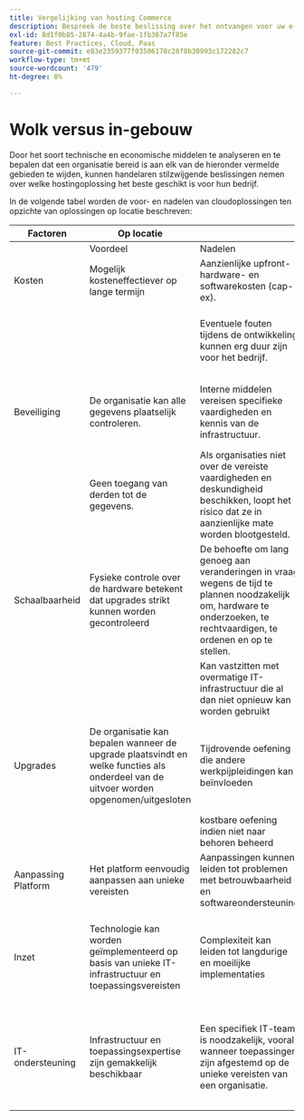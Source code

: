```yaml
---
title: Vergelijking van hosting Commerce
description: Bespreek de beste beslissing over het ontvangen voor uw e-commerceproject door deze vergelijkingslijst te herzien.
exl-id: 8d1f0b85-2874-4a4b-9fae-1fb367a7f85e
feature: Best Practices, Cloud, Paas
source-git-commit: e83e2359377f03506178c28f8b30993c172282c7
workflow-type: tm+mt
source-wordcount: '479'
ht-degree: 0%

---
```


# Wolk versus in-gebouw

Door het soort technische en economische middelen te analyseren en te bepalen dat een organisatie bereid is aan elk van de hieronder vermelde gebieden te wijden, kunnen handelaren stilzwijgende beslissingen nemen over welke hostingoplossing het beste geschikt is voor hun bedrijf.

In de volgende tabel worden de voor- en nadelen van cloudoplossingen ten opzichte van oplossingen op locatie beschreven:

<table>
    <thead>
        <tr>
            <th>Factoren</th>
            <th>Op locatie</th>
            <th></th>
            <th>Wolk</th>
            <th></th>
        </tr>
    </thead>
    <tbody>
        <tr>
            <td></td>
            <td>Voordeel</td>
            <td>Nadelen</td>
            <td>Voordeel</td>
            <td>Nadelen</td>
        </tr>
        <tr>
            <td>Kosten</td>
            <td>Mogelijk kosteneffectiever op lange termijn</td>
            <td>Aanzienlijke upfront-hardware- en softwarekosten (cap-ex).</td>
            <td>Voorspelbare abonnementsprijzen.</td>
            <td>Er is een kostenprojectie op lange termijn nodig.</td>
        </tr>
        <tr>
            <td></td>
            <td></td>
            <td>Eventuele fouten tijdens de ontwikkeling kunnen erg duur zijn voor het bedrijf.</td>
            <td>De kosten kunnen worden begroot aan op-ex en geen voorafgaande hardware/software investering vereist.</td>
            <td>De licentiekosten kunnen de besparing op hardware verminderen</td>
        </tr>
        <tr>
            <td>Beveiliging</td>
            <td>De organisatie kan alle gegevens plaatselijk controleren.</td>
            <td>Interne middelen vereisen specifieke vaardigheden en kennis van de infrastructuur.</td>
            <td>Geavanceerde gegevensbeveiliging is beschikbaar en eenvoudig te beheren voor organisaties.</td>
            <td>Agressief door hackers</td>
        </tr>
        <tr>
            <td></td>
            <td>Geen toegang van derden tot de gegevens.</td>
            <td>Als organisaties niet over de vereiste vaardigheden en deskundigheid beschikken, loopt het risico dat ze in aanzienlijke mate worden blootgesteld.</td>
            <td></td>
            <td>Gegevens kunnen door derden worden geopend.</td>
        </tr>
        <tr>
            <td>Schaalbaarheid</td>
            <td>Fysieke controle over de hardware betekent dat upgrades strikt kunnen worden gecontroleerd</td>
            <td>De behoefte om lang genoeg aan veranderingen in vraag wegens de tijd te plannen noodzakelijk om, hardware te onderzoeken, te rechtvaardigen, te ordenen en op te stellen.</td>
            <td>Cloud-bronnen kunnen snel worden aangepast aan specifieke behoeften</td>
            <td>De kosten stijgen wanneer de cloudinfrastructuur onjuist wordt beheerd en niet correct wordt bijgehouden</td>
        </tr>
        <tr>
            <td></td>
            <td></td>
            <td>Kan vastzitten met overmatige IT-infrastructuur die al dan niet opnieuw kan worden gebruikt</td>
            <td></td>
            <td></td>
        </tr>
        <tr>
            <td>Upgrades</td>
            <td>De organisatie kan bepalen wanneer de upgrade plaatsvindt en welke functies als onderdeel van de uitvoer worden opgenomen/uitgesloten</td>
            <td>Tijdrovende oefening die andere werkpijpleidingen kan beïnvloeden</td>
            <td>Snelle en voordelige oefening met lage impact op andere werkstromen</td>
            <td>SaaS-provider beheert de upgrade en de organisatie is zich niet altijd bewust van de uiteindelijke uitvoer en de impact op de site</td>
        </tr>
        <tr>
            <td></td>
            <td></td>
            <td>kostbare oefening indien niet naar behoren beheerd</td>
            <td></td>
            <td></td>
        </tr>
        <tr>
            <td>Aanpassing Platform</td>
            <td>Het platform eenvoudig aanpassen aan unieke vereisten</td>
            <td>Aanpassingen kunnen leiden tot problemen met betrouwbaarheid en softwareondersteuning</td>
            <td>SaaS-platforms zijn vrij stabiel. Updates zijn iteratief en eenvoudig te beheren</td>
            <td>SaaS minimaliseert de capaciteit om het platform te wijzigen</td>
        </tr>
        <tr>
            <td>Inzet</td>
            <td>Technologie kan worden geïmplementeerd op basis van unieke IT-infrastructuur en toepassingsvereisten</td>
            <td>Complexiteit kan leiden tot langdurige en moeilijke implementaties</td>
            <td>SaaS is betrouwbaar en gemakkelijk om plaatsingen uit te voeren</td>
            <td>Normaal, wordt SaaS uitgevoerd aan een laagste gemeenschappelijke noemer, die soms beperkende functionaliteit kan veroorzaken</td>
        </tr>
        <tr>
            <td>IT-ondersteuning</td>
            <td>Infrastructuur en toepassingsexpertise zijn gemakkelijk beschikbaar</td>
            <td>Een specifiek IT-team is noodzakelijk, vooral wanneer toepassingen zijn afgestemd op de unieke vereisten van een organisatie.</td>
            <td>De voorzichtigheid van schaal inherent aan wolkenplaatsingen betekent dat de steun van IT meer met minder tijd en inspanning kan leiden.</td>
            <td>De leercurve voor de cloud is aanzienlijk en het personeel dat voldoende is opgeleid is duur</td>
        </tr>
    </tbody>
</table>
